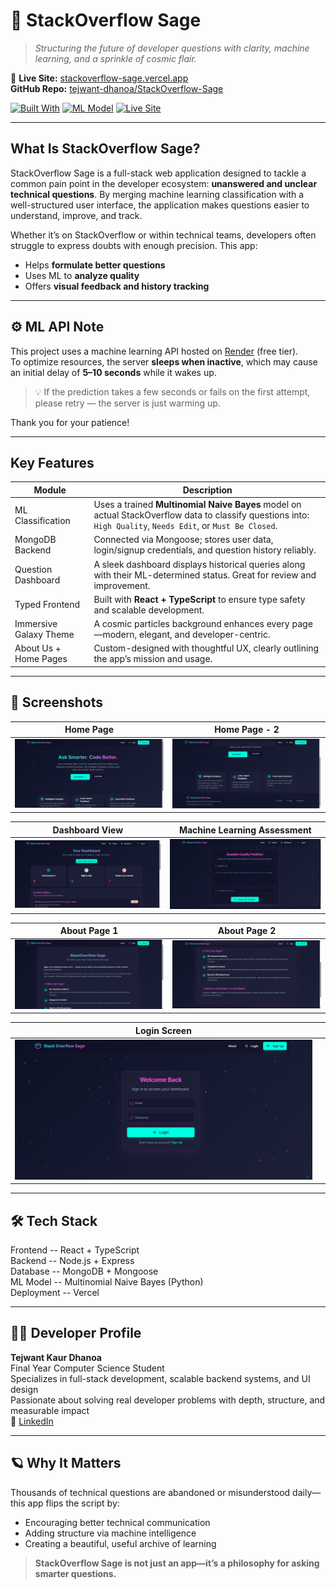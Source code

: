 # 🌌 StackOverflow Sage

> _Structuring the future of developer questions with clarity, machine learning, and a sprinkle of cosmic flair._

🔗 **Live Site:** [stackoverflow-sage.vercel.app](https://stackoverflow-sage.vercel.app)  
 **GitHub Repo:** [tejwant-dhanoa/StackOverflow-Sage](https://github.com/tejwant-dhanoa/StackOverflow-Sage)

[![Built With](https://img.shields.io/badge/Built%20With-React%20%7C%20Express%20%7C%20MongoDB%20%7C%20TypeScript-brightgreen)](https://github.com/tejwant-dhanoa/StackOverflow-Sage)
[![ML Model](https://img.shields.io/badge/ML%20Model-Multinomial%20Naive%20Bayes-purple)](https://github.com/tejwant-dhanoa/StackOverflow-Sage)
[![Live Site](https://img.shields.io/badge/Live-View-blue?logo=vercel)](https://stackoverflow-sage.vercel.app)

---

##  What Is StackOverflow Sage?

StackOverflow Sage is a full-stack web application designed to tackle a common pain point in the developer ecosystem: **unanswered and unclear technical questions**. By merging machine learning classification with a well-structured user interface, the application makes questions easier to understand, improve, and track.

Whether it’s on StackOverflow or within technical teams, developers often struggle to express doubts with enough precision. This app:
- Helps **formulate better questions**
- Uses ML to **analyze quality**
- Offers **visual feedback and history tracking**

---

## ⚙️ ML API Note

This project uses a machine learning API hosted on [Render](https://render.com/) (free tier).  
To optimize resources, the server **sleeps when inactive**, which may cause an initial delay of **5–10 seconds** while it wakes up.

> 💡 If the prediction takes a few seconds or fails on the first attempt, please retry — the server is just warming up.

Thank you for your patience!

---

##  Key Features

|  Module                   |  Description |
|----------------------------|----------------|
|  ML Classification   | Uses a trained **Multinomial Naive Bayes** model on actual StackOverflow data to classify questions into: `High Quality`, `Needs Edit`, or `Must Be Closed`. |
|  MongoDB Backend      | Connected via Mongoose; stores user data, login/signup credentials, and question history reliably. |
|  Question Dashboard   | A sleek dashboard displays historical queries along with their ML-determined status. Great for review and improvement. |
|  Typed Frontend       | Built with **React + TypeScript** to ensure type safety and scalable development. |
|  Immersive Galaxy Theme | A cosmic particles background enhances every page—modern, elegant, and developer-centric. |
|  About Us +  Home Pages | Custom-designed with thoughtful UX, clearly outlining the app’s mission and usage. |

---

## 📸 Screenshots

| Home Page | Home Page - 2 |
|-----------|----------------|
| ![home.png](https://raw.githubusercontent.com/tejwant-dhanoa/StackOverflow-Sage/main/assets/home.png) | ![home2.png](https://raw.githubusercontent.com/tejwant-dhanoa/StackOverflow-Sage/main/assets/home2.png) |

| Dashboard View | Machine Learning Assessment |
|----------------|----------------|
| ![dashboard.png](https://raw.githubusercontent.com/tejwant-dhanoa/StackOverflow-Sage/main/assets/dashboard.png) | ![assess.png](https://raw.githubusercontent.com/tejwant-dhanoa/StackOverflow-Sage/main/assets/assess.png) |

| About Page 1 | About Page 2 |
|--------------|--------------|
| ![about.png](https://raw.githubusercontent.com/tejwant-dhanoa/StackOverflow-Sage/main/assets/about.png) | ![about2.png](https://raw.githubusercontent.com/tejwant-dhanoa/StackOverflow-Sage/main/assets/about2.png) |

| Login Screen |  |
|--------------|--|
| ![login.png](https://raw.githubusercontent.com/tejwant-dhanoa/StackOverflow-Sage/main/assets/login.png) |  |

---

## 🛠️ Tech Stack


Frontend   -- React + TypeScript  
Backend    -- Node.js + Express  
Database   -- MongoDB + Mongoose  
ML Model   -- Multinomial Naive Bayes (Python)  
Deployment -- Vercel  

---
## 👩‍💻 Developer Profile

**Tejwant Kaur Dhanoa**  
 Final Year Computer Science Student  
 Specializes in full-stack development, scalable backend systems, and UI design  
 Passionate about solving real developer problems with depth, structure, and measurable impact  
🔗 [LinkedIn](https://www.linkedin.com/in/tejwant-kaur-dhanoa)

---

## 🪐 Why It Matters

Thousands of technical questions are abandoned or misunderstood daily—this app flips the script by:

-  Encouraging better technical communication  
-  Adding structure via machine intelligence  
-  Creating a beautiful, useful archive of learning  

> **StackOverflow Sage is not just an app—it’s a philosophy for asking smarter questions.**

